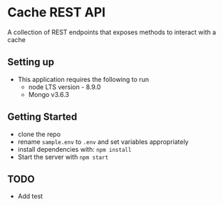 # Cache REST API
A collection of REST endpoints that exposes methods to interact with a cache

## Setting up
- This application requires the following to run
  - node LTS version - 8.9.0
  - Mongo v3.6.3

## Getting Started
- clone the repo
- rename `sample.env` to `.env` and set variables appropriately
- install dependencies with: `npm install`
- Start the server with `npm start`


## TODO
- Add test
